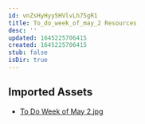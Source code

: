 ```yaml
---
id: vnZsHyHyy5HVlvLh75gR1
title: To_do_week_of_may_2 Resources
desc: ''
updated: 1645225706415
created: 1645225706415
stub: false
isDir: true
---
```

## Imported Assets
- [To Do Week of May 2.jpg](/assets/to-do-week-of-may-2.jpg)
